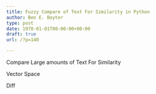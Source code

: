 ```yaml
---
title: Fuzzy Compare of Text For Similarity in Python
author: Ben E. Boyter
type: post
date: 1970-01-01T00:00:00+00:00
draft: true
url: /?p=140

---
```

Compare Large amounts of Text For Similarity

Vector Space

Diff